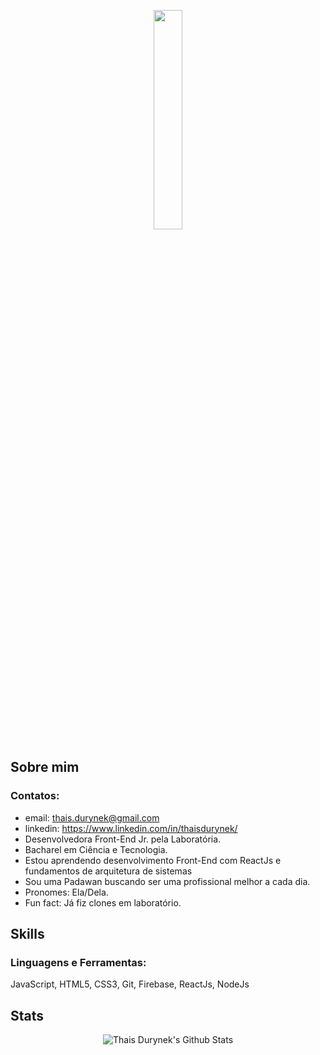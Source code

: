 <p align="center">
  <img src="https://media.giphy.com/media/MeJgB3yMMwIaHmKD4z/giphy.gif" width="30%">
</p>

## Sobre mim
### Contatos:
- email: thais.durynek@gmail.com
- linkedin: https://www.linkedin.com/in/thaisdurynek/
- Desenvolvedora Front-End Jr. pela Laboratória.
- Bacharel em Ciência e Tecnologia.
- Estou aprendendo desenvolvimento Front-End com ReactJs e fundamentos de arquitetura de sistemas
- Sou uma Padawan buscando ser uma profissional melhor a cada dia.
- Pronomes: Ela/Dela.
- Fun fact: Já fiz clones em laboratório.

## Skills
### Linguagens e Ferramentas:
JavaScript, HTML5, CSS3, Git, Firebase, ReactJs, NodeJs

## Stats

<p align="center">
<img align="center" src="https://github-readme-stats.vercel.app/api?username=thaisdurynek&show_icons=true&theme=radical" alt="Thais Durynek's Github Stats">
</p>  
